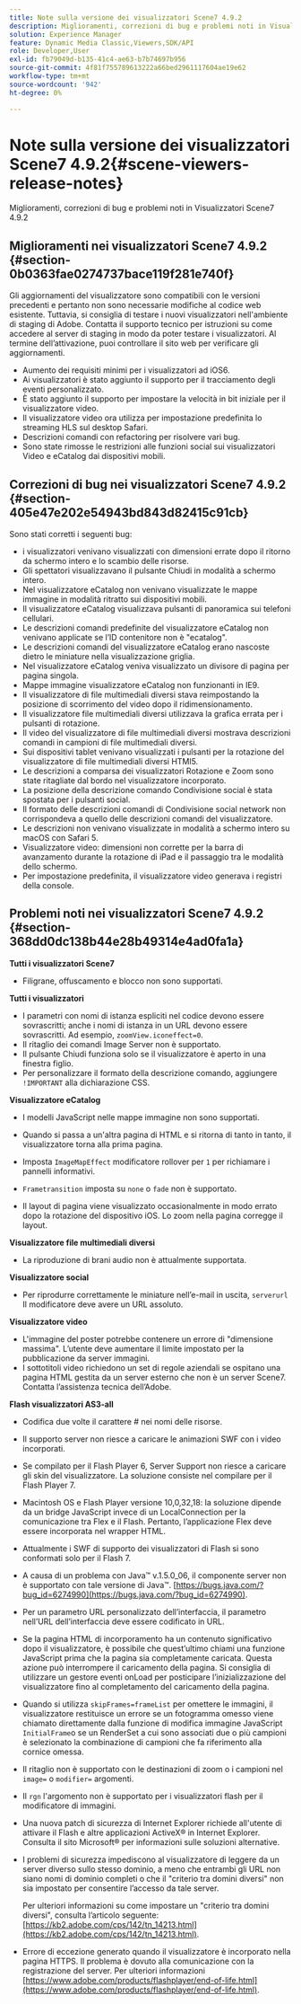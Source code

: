 ```yaml
---
title: Note sulla versione dei visualizzatori Scene7 4.9.2
description: Miglioramenti, correzioni di bug e problemi noti in Visualizzatori Scene7 4.9.2
solution: Experience Manager
feature: Dynamic Media Classic,Viewers,SDK/API
role: Developer,User
exl-id: fb79049d-b135-41c4-ae63-b7b74697b956
source-git-commit: 4f81f755789613222a66bed2961117604ae19e62
workflow-type: tm+mt
source-wordcount: '942'
ht-degree: 0%

---
```


# Note sulla versione dei visualizzatori Scene7 4.9.2{#scene-viewers-release-notes}

Miglioramenti, correzioni di bug e problemi noti in Visualizzatori Scene7 4.9.2

## Miglioramenti nei visualizzatori Scene7 4.9.2 {#section-0b0363fae0274737bace119f281e740f}

Gli aggiornamenti del visualizzatore sono compatibili con le versioni precedenti e pertanto non sono necessarie modifiche al codice web esistente. Tuttavia, si consiglia di testare i nuovi visualizzatori nell&#39;ambiente di staging di Adobe. Contatta il supporto tecnico per istruzioni su come accedere al server di staging in modo da poter testare i visualizzatori. Al termine dell’attivazione, puoi controllare il sito web per verificare gli aggiornamenti.

* Aumento dei requisiti minimi per i visualizzatori ad iOS6.
* Ai visualizzatori è stato aggiunto il supporto per il tracciamento degli eventi personalizzato.
* È stato aggiunto il supporto per impostare la velocità in bit iniziale per il visualizzatore video.
* Il visualizzatore video ora utilizza per impostazione predefinita lo streaming HLS sul desktop Safari.
* Descrizioni comandi con refactoring per risolvere vari bug.
* Sono state rimosse le restrizioni alle funzioni social sui visualizzatori Video e eCatalog dai dispositivi mobili.

## Correzioni di bug nei visualizzatori Scene7 4.9.2 {#section-405e47e202e54943bd843d82415c91cb}

Sono stati corretti i seguenti bug:

* i visualizzatori venivano visualizzati con dimensioni errate dopo il ritorno da schermo intero e lo scambio delle risorse.
* Gli spettatori visualizzavano il pulsante Chiudi in modalità a schermo intero.
* Nel visualizzatore eCatalog non venivano visualizzate le mappe immagine in modalità ritratto sui dispositivi mobili.
* Il visualizzatore eCatalog visualizzava pulsanti di panoramica sui telefoni cellulari.
* Le descrizioni comandi predefinite del visualizzatore eCatalog non venivano applicate se l’ID contenitore non è &quot;ecatalog&quot;.
* Le descrizioni comandi del visualizzatore eCatalog erano nascoste dietro le miniature nella visualizzazione griglia.
* Nel visualizzatore eCatalog veniva visualizzato un divisore di pagina per pagina singola.
* Mappe immagine visualizzatore eCatalog non funzionanti in IE9.
* Il visualizzatore di file multimediali diversi stava reimpostando la posizione di scorrimento del video dopo il ridimensionamento.
* Il visualizzatore file multimediali diversi utilizzava la grafica errata per i pulsanti di rotazione.
* Il video del visualizzatore di file multimediali diversi mostrava descrizioni comandi in campioni di file multimediali diversi.
* Sui dispositivi tablet venivano visualizzati i pulsanti per la rotazione del visualizzatore di file multimediali diversi HTMl5.
* Le descrizioni a comparsa dei visualizzatori Rotazione e Zoom sono state ritagliate dal bordo nel visualizzatore incorporato.
* La posizione della descrizione comando Condivisione social è stata spostata per i pulsanti social.
* Il formato delle descrizioni comandi di Condivisione social network non corrispondeva a quello delle descrizioni comandi del visualizzatore.
* Le descrizioni non venivano visualizzate in modalità a schermo intero su macOS con Safari 5.
* Visualizzatore video: dimensioni non corrette per la barra di avanzamento durante la rotazione di iPad e il passaggio tra le modalità dello schermo.
* Per impostazione predefinita, il visualizzatore video generava i registri della console.

## Problemi noti nei visualizzatori Scene7 4.9.2 {#section-368dd0dc138b44e28b49314e4ad0fa1a}

**Tutti i visualizzatori Scene7**

* Filigrane, offuscamento e blocco non sono supportati.

**Tutti i visualizzatori**

* I parametri con nomi di istanza espliciti nel codice devono essere sovrascritti; anche i nomi di istanza in un URL devono essere sovrascritti. Ad esempio, `zoomView.iconeffect=0`.
* Il ritaglio dei comandi Image Server non è supportato.
* Il pulsante Chiudi funziona solo se il visualizzatore è aperto in una finestra figlio.
* Per personalizzare il formato della descrizione comando, aggiungere `!IMPORTANT` alla dichiarazione CSS.

**Visualizzatore eCatalog**

* I modelli JavaScript nelle mappe immagine non sono supportati.
* Quando si passa a un&#39;altra pagina di HTML e si ritorna di tanto in tanto, il visualizzatore torna alla prima pagina.
* Imposta `ImageMapEffect` modificatore rollover per `1` per richiamare i pannelli informativi.

* `Frametransition` imposta su `none` o `fade` non è supportato.

* Il layout di pagina viene visualizzato occasionalmente in modo errato dopo la rotazione del dispositivo iOS. Lo zoom nella pagina corregge il layout.

**Visualizzatore file multimediali diversi**

* La riproduzione di brani audio non è attualmente supportata.

**Visualizzatore social**

* Per riprodurre correttamente le miniature nell’e-mail in uscita, `serverurl` Il modificatore deve avere un URL assoluto.

**Visualizzatore video**

* L&#39;immagine del poster potrebbe contenere un errore di &quot;dimensione massima&quot;. L’utente deve aumentare il limite impostato per la pubblicazione da server immagini.
* I sottotitoli video richiedono un set di regole aziendali se ospitano una pagina HTML gestita da un server esterno che non è un server Scene7. Contatta l’assistenza tecnica dell’Adobe.

**Flash visualizzatori AS3-all**

* Codifica due volte il carattere # nei nomi delle risorse.
* Il supporto server non riesce a caricare le animazioni SWF con i video incorporati.
* Se compilato per il Flash Player 6, Server Support non riesce a caricare gli skin del visualizzatore. La soluzione consiste nel compilare per il Flash Player 7.
* Macintosh OS e Flash Player versione 10,0,32,18: la soluzione dipende da un bridge JavaScript invece di un LocalConnection per la comunicazione tra Flex e il Flash. Pertanto, l’applicazione Flex deve essere incorporata nel wrapper HTML.
* Attualmente i SWF di supporto dei visualizzatori di Flash si sono conformati solo per il Flash 7.
* A causa di un problema con Java™ v.1.5.0_06, il componente server non è supportato con tale versione di Java™. [https://bugs.java.com/?bug_id=6274990](https://bugs.java.com/?bug_id=6274990).
* Per un parametro URL personalizzato dell’interfaccia, il parametro nell’URL dell’interfaccia deve essere codificato in URL.
* Se la pagina HTML di incorporamento ha un contenuto significativo dopo il visualizzatore, è possibile che quest’ultimo chiami una funzione JavaScript prima che la pagina sia completamente caricata. Questa azione può interrompere il caricamento della pagina. Si consiglia di utilizzare un gestore eventi onLoad per posticipare l’inizializzazione del visualizzatore fino al completamento del caricamento della pagina.
* Quando si utilizza `skipFrames=frameList` per omettere le immagini, il visualizzatore restituisce un errore se un fotogramma omesso viene chiamato direttamente dalla funzione di modifica immagine JavaScript `InitialFrame`o se un RenderSet a cui sono associati due o più campioni è selezionato la combinazione di campioni che fa riferimento alla cornice omessa.

* Il ritaglio non è supportato con le destinazioni di zoom o i campioni nel `image=` o `modifier=` argomenti.

* Il `rgn` l&#39;argomento non è supportato per i visualizzatori flash per il modificatore di immagini.
* Una nuova patch di sicurezza di Internet Explorer richiede all&#39;utente di attivare il Flash e altre applicazioni ActiveX® in Internet Explorer. Consulta il sito Microsoft® per informazioni sulle soluzioni alternative.
* I problemi di sicurezza impediscono al visualizzatore di leggere da un server diverso sullo stesso dominio, a meno che entrambi gli URL non siano nomi di dominio completi o che il &quot;criterio tra domini diversi&quot; non sia impostato per consentire l’accesso da tale server.


  Per ulteriori informazioni su come impostare un &quot;criterio tra domini diversi&quot;, consulta l’articolo seguente: [https://kb2.adobe.com/cps/142/tn_14213.html](https://kb2.adobe.com/cps/142/tn_14213.html).

* Errore di eccezione generato quando il visualizzatore è incorporato nella pagina HTTPS. Il problema è dovuto alla comunicazione con la registrazione del server. Per ulteriori informazioni [https://www.adobe.com/products/flashplayer/end-of-life.html](https://www.adobe.com/products/flashplayer/end-of-life.html).
